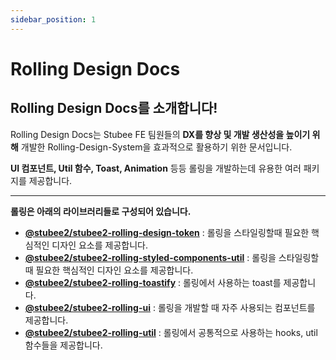 ```yaml
---
sidebar_position: 1
---
```


# Rolling Design Docs

## Rolling Design Docs를 소개합니다!

Rolling Design Docs는 Stubee FE 팀원들의 **DX를 향상 및 개발 생산성을 높이기 위해** 개발한 Rolling-Design-System을 효과적으로 활용하기 위한 문서입니다.

**UI 컴포넌트, Util 함수, Toast, Animation** 등등 롤링을 개발하는데 유용한 여러 패키지를 제공합니다.

---

**롤링은 아래의 라이브러리들로 구성되어 있습니다.**

- [**@stubee2/stubee2-rolling-design-token**](http://localhost:3000/docs/category/stubee2stubee2-rolling-design-token) : 롤링을 스타일링할때 필요한 핵심적인 디자인 요소를 제공합니다.
- [**@stubee2/stubee2-rolling-styled-components-util**](http://localhost:3000/docs/category/stubee2stubee2-rolling-styled-components-util) : 롤링을 스타일링할때 필요한 핵심적인 디자인 요소를 제공합니다.
- [**@stubee2/stubee2-rolling-toastify**](http://localhost:3000/docs/category/stubee2stubee2-rolling-toastify) : 롤링에서 사용하는 toast를 제공합니다.
- [**@stubee2/stubee2-rolling-ui**](http://localhost:3000/docs/category/stubee2stubee2-rolling-ui) : 롤링을 개발할 때 자주 사용되는 컴포넌트를 제공합니다.
- [**@stubee2/stubee2-rolling-util**](http://localhost:3000/docs/category/stubee2stubee2-rolling-util) : 롤링에서 공통적으로 사용하는 hooks, util 함수들을 제공합니다.
